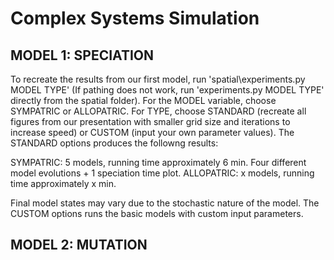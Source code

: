 # Complex Systems Simulation

## MODEL 1: SPECIATION

To recreate the results from our first model, run 'spatial\experiments.py MODEL TYPE' (If pathing does not work, run 'experiments.py MODEL TYPE' directly from the spatial folder). For the MODEL variable, choose SYMPATRIC or ALLOPATRIC. For TYPE, choose STANDARD (recreate all figures from our presentation with smaller grid size and iterations to increase speed) or CUSTOM (input your own parameter values). The STANDARD options produces the followng results:

SYMPATRIC: 5 models, running time approximately 6 min. Four different model evolutions + 1 speciation time plot.
ALLOPATRIC: x models, running time approximately x min. 

Final model states may vary due to the stochastic nature of the model. The CUSTOM options runs the basic models with custom input parameters.

## MODEL 2: MUTATION

